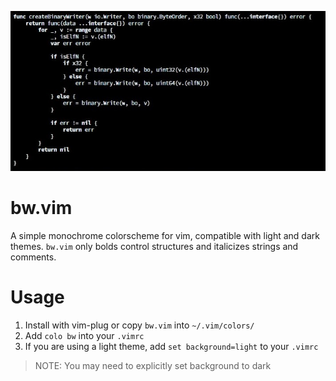 ![Screenshot](screenshot.jpg)
# bw.vim
A simple monochrome colorscheme for vim, compatible with light and dark themes. `bw.vim` only bolds control structures and italicizes strings and comments.

# Usage
1. Install with vim-plug or copy `bw.vim` into `~/.vim/colors/`
2. Add `colo bw` into your `.vimrc`
3. If you are using a light theme, add `set background=light` to your `.vimrc`

> NOTE: You may need to explicitly set background to dark
